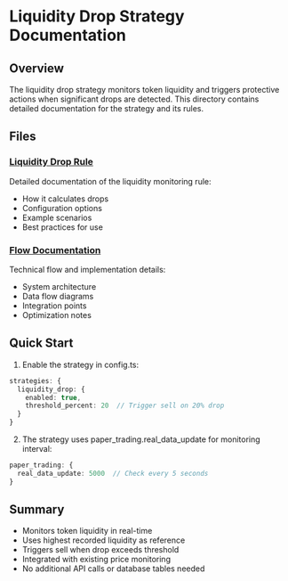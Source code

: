 # Liquidity Drop Strategy Documentation

## Overview
The liquidity drop strategy monitors token liquidity and triggers protective actions when significant drops are detected. This directory contains detailed documentation for the strategy and its rules.

## Files

### [Liquidity Drop Rule](./liquidity-drop-rule.md)
Detailed documentation of the liquidity monitoring rule:
- How it calculates drops
- Configuration options
- Example scenarios
- Best practices for use

### [Flow Documentation](./liquidity-drop-flow.md)
Technical flow and implementation details:
- System architecture
- Data flow diagrams
- Integration points
- Optimization notes

## Quick Start

1. Enable the strategy in config.ts:
```typescript
strategies: {
  liquidity_drop: {
    enabled: true,
    threshold_percent: 20  // Trigger sell on 20% drop
  }
}
```

2. The strategy uses paper_trading.real_data_update for monitoring interval:
```typescript
paper_trading: {
  real_data_update: 5000  // Check every 5 seconds
}
```

## Summary
- Monitors token liquidity in real-time
- Uses highest recorded liquidity as reference
- Triggers sell when drop exceeds threshold
- Integrated with existing price monitoring
- No additional API calls or database tables needed